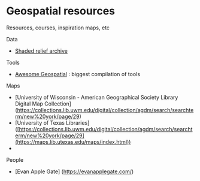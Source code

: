# Geospatial resources
Resources, courses, inspiration maps, etc

Data
* [Shaded relief archive](https://www.shadedreliefarchive.com/Southern_Africa_CIA.html)

Tools
* [Awesome Geospatial](https://github.com/sacridini/Awesome-Geospatial) : biggest compilation of tools

Maps
* [University of Wisconsin - American Geographical Society Library Digital Map Collection] (https://collections.lib.uwm.edu/digital/collection/agdm/search/searchterm/new%20york/page/29)
* [University of Texas Libraries] ([https://collections.lib.uwm.edu/digital/collection/agdm/search/searchterm/new%20york/page/29](https://maps.lib.utexas.edu/maps/index.html))
* 
People
* [Evan Apple Gate] (https://evanapplegate.com/)
